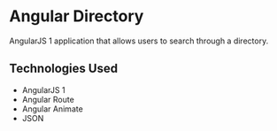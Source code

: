 # Angular Directory
AngularJS 1 application that allows users to search through a directory.

## Technologies Used
* AngularJS 1
* Angular Route
* Angular Animate
* JSON
